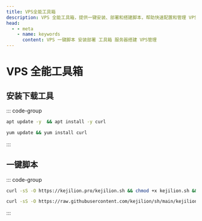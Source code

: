 ```yaml
---
title: VPS全能工具箱
description: VPS 全能工具箱，提供一键安装、部署和搭建脚本，帮助快速配置和管理 VPS 服务器。
head:
  - - meta
    - name: keywords
      content: VPS 一键脚本 安装部署 工具箱 服务器搭建 VPS管理
---
```


# VPS 全能工具箱

## 安装下载工具

::: code-group

```sh [Debian/Ubuntu]
apt update -y  && apt install -y curl
```

```sh [CentOS]
yum update && yum install curl
```

:::

## 一键脚本

::: code-group

```sh [官网版]
curl -sS -O https://kejilion.pro/kejilion.sh && chmod +x kejilion.sh && ./kejilion.sh
```

```sh [GitHub版]
curl -sS -O https://raw.githubusercontent.com/kejilion/sh/main/kejilion.sh && chmod +x kejilion.sh && ./kejilion.sh
```

:::
